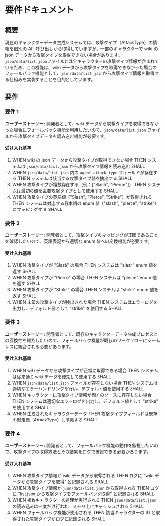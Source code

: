 # 要件ドキュメント

## 概要

現在のキャラクターデータ生成システムでは、攻撃タイプ（AttackType）の情報を個別の API 呼び出しから取得していますが、一部のキャラクターで wiki の json データから攻撃タイプを取得できない場合があります。`json/data/list.json`ファイルには全キャラクターの攻撃タイプ情報が含まれているため、この機能は、wiki データから攻撃タイプを取得できなかった場合のフォールバック機能として、`json/data/list.json`から攻撃タイプ情報を取得する仕組みを実装することを目的としています。

## 要件

### 要件 1

**ユーザーストーリー:** 開発者として、wiki データから攻撃タイプを取得できなかった場合にフォールバック機能を利用したいので、`json/data/list.json` ファイルから攻撃タイプデータを読み込む機能が必要です。

#### 受け入れ基準

1. WHEN wiki の json データから攻撃タイプが取得できない場合 THEN システムは `json/data/list.json` から攻撃タイプ情報を読み込む SHALL
2. WHEN `json/data/list.json` 内の `agent_attack_type` フィールドが存在する THEN システムは該当する攻撃タイプ値を抽出する SHALL
3. WHEN 攻撃タイプが複数存在する（例：["Slash", "Pierce"]） THEN システムは最初の値を主要攻撃タイプとして使用する SHALL
4. WHEN 攻撃タイプの英語値（"Slash", "Pierce", "Strike"）が取得される THEN システムは対応する日本語の enum 値（"slash", "pierce", "strike"）にマッピングする SHALL

### 要件 2

**ユーザーストーリー:** 開発者として、攻撃タイプのマッピングが正確であることを確認したいので、英語表記から適切な enum 値への変換機能が必要です。

#### 受け入れ基準

1. WHEN 攻撃タイプが "Slash" の場合 THEN システムは "slash" enum 値を返す SHALL
2. WHEN 攻撃タイプが "Pierce" の場合 THEN システムは "pierce" enum 値を返す SHALL
3. WHEN 攻撃タイプが "Strike" の場合 THEN システムは "strike" enum 値を返す SHALL
4. WHEN 未知の攻撃タイプが検出された場合 THEN システムはエラーログを出力し、デフォルト値として "strike" を使用する SHALL

### 要件 3

**ユーザーストーリー:** 開発者として、既存のキャラクターデータ生成プロセスとの互換性を維持したいので、フォールバック機能が既存のワークフローにシームレスに統合される必要があります。

#### 受け入れ基準

1. WHEN wiki データから攻撃タイプが正常に取得できる場合 THEN システムは従来通り wiki データを優先して使用する SHALL
2. WHEN `json/data/list.json` ファイルが存在しない場合 THEN システムは適切なエラーハンドリングを行い、デフォルト値を使用する SHALL
3. WHEN キャラクターに攻撃タイプ情報が両方のソースに存在しない場合 THEN システムは適切なエラーログを出力し、デフォルト値として "strike" を使用する SHALL
4. WHEN 生成されたキャラクターデータ THEN 攻撃タイプフィールドは既存の型定義（AttackType）に準拠する SHALL

### 要件 4

**ユーザーストーリー:** 開発者として、フォールバック機能の動作を監視したいので、攻撃タイプの取得方法とその結果をログで確認できる必要があります。

#### 受け入れ基準

1. WHEN 攻撃タイプ情報が wiki データから取得される THEN ログに "wiki データから攻撃タイプを取得" と記録される SHALL
2. WHEN 攻撃タイプ情報が `json/data/list.json` から取得される THEN ログに "list.json から攻撃タイプをフォールバック取得" と記録される SHALL
3. WHEN 複数キャラクターの処理が実行される THEN `json/data/list.json` の読み込みは一度だけ行われ、メモリ上にキャッシュされる SHALL
4. WHEN フォールバック機能が使用される THEN 該当キャラクターの ID と取得された攻撃タイプがログに記録される SHALL
